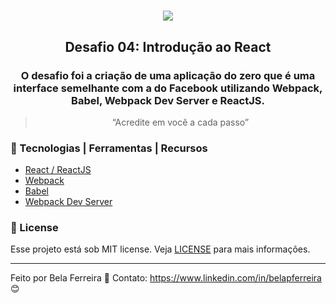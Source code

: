 <h1 align="center"> 
<img src="https://user-images.githubusercontent.com/59603768/75156287-8fa02b80-56f0-11ea-84a3-a6bacc2fcdd1.png">
</h1>

<h2 align="center">
  Desafio 04: Introdução ao React

<h3 align="center">

  O desafio foi a criação de uma aplicação do zero que é uma interface semelhante com a do Facebook utilizando Webpack, Babel, Webpack Dev Server e ReactJS.

</h3>

<blockquote align="center">“Acredite em você a cada passo”</blockquote>

### :wrench: Tecnologias | Ferramentas | Recursos

-  [React / ReactJS](https://pt-br.reactjs.org/)
-  [Webpack](https://webpack.js.org/)
-  [Babel](https://babeljs.io/)
-  [Webpack Dev Server](https://github.com/webpack/webpack-dev-server)

### :memo: License
Esse projeto está sob MIT license. Veja [LICENSE](https://github.com/belapferreira/desafio04-introducao-ao-react/blob/master/LICENSE) para mais informações.

---

Feito por Bela Ferreira :blue_heart: Contato: https://www.linkedin.com/in/belapferreira :blush:
